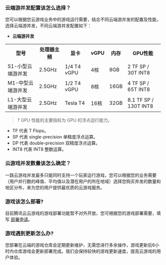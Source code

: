 ### 云端游并发配置该怎么选择？

您可以根据您云游戏业务中的游戏运行需要，结合不同云端游并发的配置及性能，选择云端游并发，不同云端游并发配置如下：

- **云端游并发**

<table>
<tr><th>型号</th><th>处理器主频</th><th>显卡</th><th>vGPU</th><th>内存</th><th>GPU性能</th></tr>
<tr>
<td>S1-小型云端游并发</td>
<td>2.5GHz</td>
<td>1/4 T4 vGPU</td>
<td>4核</td>
<td>8GB</td>
<td>2 TF SP / 30T INT8</td>
</tr>
<tr>
<td>M1-中型云端游并发</td>
<td>2.5GHz</td>
<td>1/2 T4 vGPU</td>
<td>8核</td>
<td>16GB</td>
<td>4 TF SP / 65T INT8</td>
</tr>
<tr>
<td>L1-大型云端游并发</td>
<td>2.5GHz</td>
<td>Tesla T4</td>
<td>16核</td>
<td>32GB</td>
<td>8.1 TF SP / 130T INT8</td>
</tr></table>




>? GPU 性能的主要指标为 GPU 的浮点运行能力。

 - TF 代表 T Flops。
 - SP 代表 single-precision 单精度浮点运算。
 - DP 代表 double-precision 双精度浮点运算。
 - INT8 代表 INT8 整数运算。



### 云游戏并发数量该怎么确定？

一路云游戏并发最多只能同时支持一个玩家运行游戏，您可以根据您的业务需要（用户并行数的峰值、平均值以及潜在用户的所在地域）选择您购买并发的数量和地区分布，来为您的用户提供最优质的云游戏服务。

### 游戏该怎么部署?

目前腾讯云云游戏的游戏部署功能暂不对外开放，您可根据您的游戏部署需要，填写 [部署申请](https://cloud.tencent.com/apply/p/45xd0lxutsc)。

### 游戏遇到更新怎么办?

您部署在云端的游戏仓库会定期更新维护，无需您进行多余操作，游戏更新后6小时内仓库游戏会更新部署完成。我们会保持较快的游戏更新速度，提高云游戏的用户体验。
